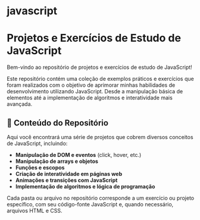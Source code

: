 # javascript
# Projetos e Exercícios de Estudo de JavaScript

Bem-vindo ao repositório de projetos e exercícios de estudo de JavaScript! 

Este repositório contém uma coleção de exemplos práticos e exercícios que foram realizados com o objetivo de aprimorar minhas habilidades de desenvolvimento utilizando JavaScript. Desde a manipulação básica de elementos até a implementação de algoritmos e interatividade mais avançada.

## 📁 Conteúdo do Repositório

Aqui você encontrará uma série de projetos que cobrem diversos conceitos de JavaScript, incluindo:

- **Manipulação de DOM e eventos** (click, hover, etc.)
- **Manipulação de arrays e objetos**
- **Funções e escopos**
- **Criação de interatividade em páginas web**
- **Animações e transições com JavaScript**
- **Implementação de algoritmos e lógica de programação**

Cada pasta ou arquivo no repositório corresponde a um exercício ou projeto específico, com seu código-fonte JavaScript e, quando necessário, arquivos HTML e CSS.

